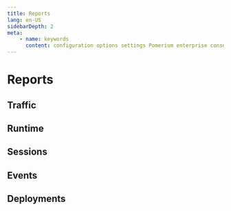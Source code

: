 ```yaml
---
title: Reports
lang: en-US
sidebarDepth: 2
meta:
    - name: keywords
      content: configuration options settings Pomerium enterprise console
---
```


# Reports

## Traffic


## Runtime


## Sessions


## Events


## Deployments


[route-concept]: /enterprise/concepts.md#routes
[namespace-concept]: /enterprise/concepts.md#namespaces
[namespace-reference]: /enterprise/reference/configure.md#namespaces
